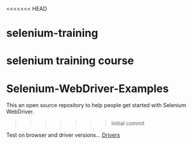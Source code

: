 <<<<<<< HEAD
# selenium-training
selenium training course
=======
# Selenium-WebDriver-Examples
This an open source repository to help people get started with Selenium WebDriver. 
>>>>>>> Initial commit

Test on browser and driver versions...
[Drivers](https://github.com/FriendlyTester/Selenium-WebDriver-Examples/blob/master/java/src/test/java/lessons/A_Drivers/DriversExplained.md)
